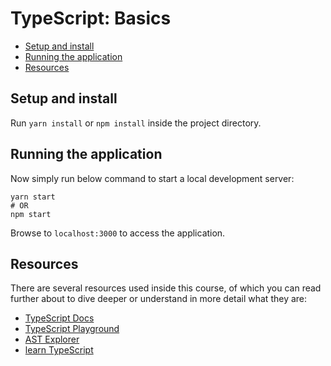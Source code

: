 # TypeScript: Basics <!-- omit in toc -->
- [Setup and install](#setup-and-install)
- [Running the application](#running-the-application)
- [Resources](#resources)

## Setup and install

Run `yarn install` or `npm install` inside the project directory.

## Running the application
Now simply run below command to start a local development server:

```
yarn start
# OR
npm start
```

Browse to `localhost:3000` to access the application.


## Resources

There are several resources used inside this course, of which you can read
further about to dive deeper or understand in more detail what they are:

- [TypeScript Docs](https://www.typescriptlang.org)
- [TypeScript Playground](https://www.typescriptlang.org/play)
- [AST Explorer](https://astexplorer.net)
- [learn TypeScript](https://ultimatecourses.com/courses/typescript)
